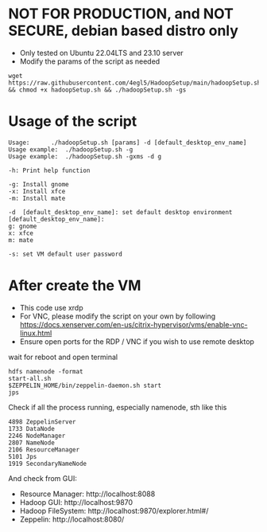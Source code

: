 # **NOT FOR PRODUCTION, and NOT SECURE, debian based distro only**

- Only tested on Ubuntu 22.04LTS and 23.10 server
- Modify the params of the script as needed
```
wget https://raw.githubusercontent.com/4egl5/HadoopSetup/main/hadoopSetup.sh && chmod +x hadoopSetup.sh && ./hadoopSetup.sh -gs
```


# Usage of the script
```
Usage: 		./hadoopSetup.sh [params] -d [default_desktop_env_name]
Usage example: 	./hadoopSetup.sh -g
Usage example: 	./hadoopSetup.sh -gxms -d g

-h:	Print help function

-g:	Install gnome
-x:	Install xfce
-m:	Install mate

-d	[default_desktop_env_name]: set default desktop environment
[default_desktop_env_name]:
g: gnome
x: xfce
m: mate

-s:	set VM default user password
```

# After create the VM
- This code use xrdp
- For VNC, please modify the script on your own by following https://docs.xenserver.com/en-us/citrix-hypervisor/vms/enable-vnc-linux.html 
- Ensure open ports for the RDP / VNC if you wish to use remote desktop 

wait for reboot and open terminal
```
hdfs namenode -format
start-all.sh
$ZEPPELIN_HOME/bin/zeppelin-daemon.sh start
jps
```
Check if all the process running, especially namenode, sth like this
```
4898 ZeppelinServer
1733 DataNode
2246 NodeManager
2807 NameNode
2106 ResourceManager
5101 Jps
1919 SecondaryNameNode
```
And check from GUI:
- Resource Manager:    http://localhost:8088 
- Hadoop GUI:          http://localhost:9870
- Hadoop FileSystem:   http://localhost:9870/explorer.html#/
- Zeppelin:            http://localhost:8080/
